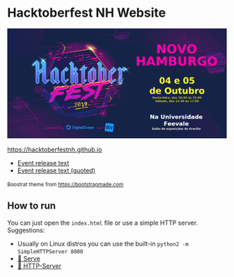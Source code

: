 # Hacktoberfest NH Website

![hacktoberfestnh](img/hacktoberfestnh.png)

https://hacktoberfestnh.github.io

- [Event release text](docs/RELEASE.md)
- [Event release text (quoted)](docs/RELEASE-quoted.md)

<small>Boostrat theme from https://bootstrapmade.com</small>

## How to run

You can just open the `index.html` file or use a simple HTTP server. Suggestions:

- Usually on Linux distros you can use the built-in `python2 -m SimpleHTTPServer 8000`
- [🔗 Serve](https://www.npmjs.com/package/serve)
- [🔗 HTTP-Server](https://www.npmjs.com/package/http-server)
